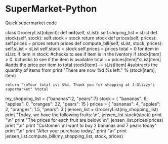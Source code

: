 # SuperMarket-Python
Quick supermarket code 

class GroceryList(object):
  def __init__(self, sList):
    self.shoping_list = sList
  def stock(self, stock):
    self.stock = stock
    return stock
  def prices(self, prices):
    self.prices = prices
    return prices 
  def compute_bill(self, sList, stock, prices):
    self.sList = sList
    self.stock = stock
    self.prices = prices
    total = 0
    for item in sList:
      if item in stock:
      	#checks to see if item is in the iventory
        if stock[item] > 0:
        	#checks to see if the item is available
        	total += prices[item]*sList[item]
        	#adds the price per item to total
        	stock[item] -= sList[item]
					#subtracts the quantity of items from
        	print "There are now %d %s left." % (stock[item], item)

    return "\nYour total is: $%d. Thank you for shopping at J-Glizzy's supermarket" %total
  
my_shopping_list = {"bananas":2, "pears":7}
stock = {
  	"bananas": 6,
  	"apples": 0,
  	"oranges": 32,
  	"pears": 15
    } 
prices = {
  	"bananas": 4,
  	"apples": 2,
  	"oranges": 1.5,
  	"pears": 3
		} 
jensen_list = GroceryList(my_shopping_list)  
print "Today, we have the following fruits: \n", jensen_list.stock(stock)
print "\n"
print "The prices for each fruit are below: \n", jensen_list.prices(prices)
print "\n"
print "Customer: \nI want to buy 2 bananas and 7 pears today"
print "\n"
print "After your purchase today,"
print "\n"
print jensen_list.compute_bill(my_shopping_list, stock, prices)


